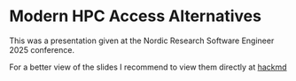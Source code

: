 # Modern HPC Access Alternatives
This was a presentation given at the Nordic Research Software Engineer 2025 conference.

For a better view of the slides I recommend to view them directly at [hackmd](https://hackmd.io/@VRehnberg/B1VYdqvxxe)
